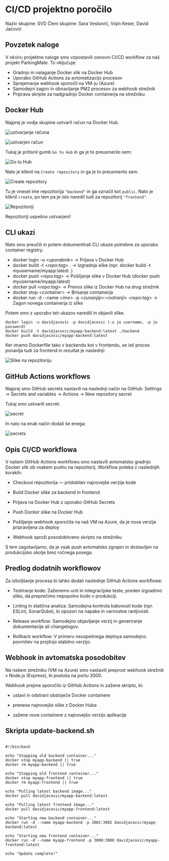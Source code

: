 # CI/CD projektno poročilo

Naziv skupine: SVD
Členi skupine: Sara Vesković, Vojin Keser, David Jaćović

## Povzetek naloge

V okviru projektne naloge smo vzpostavili osnovni CI/CD workflow za naš projekt ParkingMate. To vključuje:
- Gradnjo in nalaganje Docker slik na Docker Hub
- Uporabo GitHub Actions za avtomatizacijo procesov
- Sprejemanje webhook sporočil na VM-ju (Azure)
- Samodejni zagon in obnavljanje PM2 procesov za webhook strežnik
- Priprava skripte za nadgradnjo Docker containerja na strežniku 

## Docker Hub

Najprej je vodja skupine ustvaril račun na Docker Hub.

![ustvarjanje računa](slike/Screenshot%202025-06-07%20200222.png)

![ustvarjen račun](slike/Screenshot%202025-06-07%20200356.png)

Tukaj je pritisnil gumb `Go to Hub` in ga je to preusmerilo sem:

![Go to Hub](slike/Screenshot%202025-06-07%20213632.png)

Nato je kliknil na `Create repository` in ga je to preusmerilo sem.

![Create repository](slike\Screenshot%202025-06-07%20214231.png)

Tu je vnesel ime repozitorija `"backend"` in ga označil kot `public`. Nato je kliknil `create`, po tem pa je isto naredil tudi za repozitorij `"frontend"`.

![Repozitoriji](slike\Screenshot%202025-06-08%20035232.png)

Repozitoriji uspešno ustvarjeni!

## CLI ukazi

Nato smo preučili in potem dokumentirali CLI ukaze potrebne za uporabo container registry.

- docker login -u <*uporabnik*> → Prijava v Docker Hub
- docker build -t <*repo:tag*> . → Izgradnja slike (npr. docker build -t myusername/myapp:latest .)
- docker push <*repo:tag*> → Pošiljanje slike v Docker Hub (docker push myusername/myapp:latest)
- docker pull <*repo:tag*> → Prenos slike iz Docker Hub na drug strežnik
- docker stop <*container*> → Brisanje containerja
- docker run -d --name <*ime*> -p <*zunanjip*>:<*notranji*> <*repo:tag*> → Zagon novega containerja iz slike

Potem smo z uporabo teh ukazov naredili in objavili slike.

```
docker login -u davidjacovic -p davidjacovic (-u je username, -p je password)
docker build -t davidjacovic/myapp-backend:latest ./backend 
docker push davidjacovic/myapp-backend:latest 
```

Ker imamo Dockerfile tako v backendu kot v frontendu, se isti proces ponavlja tudi za frontend in rezultat je naslednji:

![Slike na repozitoriju](slike\Screenshot%202025-06-08%20152940.png)



## GitHub Actions workflows

Najprej smo GitHub secrets nastavili na naslednji način na GitHub: Settings → Secrets and variables → Actions → New repository secret 

Tukaj smo ustvarili secret:

![secret](slike\Screenshot%202025-06-08%20160616.png)

In nato na enak način dodali še enega:

![secrets](slike\Screenshot%202025-06-08%20160633.png)

## Opis CI/CD workflowa

V našem GitHub Actions workflowu smo nastavili avtomatsko gradnjo Docker slik ob vsakem pushu na repozitorij. Workflow poteka v naslednjih korakih:

- Checkout repozitorija — pridobitev najnovejše verzije kode

- Build Docker slike za backend in frontend

- Prijava na Docker Hub z uporabo GitHub Secrets

- Push Docker slike na Docker Hub

- Pošiljanje webhook sporočila na naš VM na Azure, da je nova verzija pripravljena za deploy

- Webhook sproži posodobitveno skripto na strežniku

S tem zagotavljamo, da je vsak push avtomatsko zgrajen in dostavljen na produkcijsko okolje brez ročnega posega.

## Predlog dodatnih workflowov

Za izboljšanje procesa bi lahko dodali naslednje GitHub Actions workflowe:

- Testiranje kode: Zaženemo unit in integracijske teste, preden izgradimo sliko, da preprečimo nepopolno kodo v produkciji.

- Linting in statična analiza: Samodejna kontrola kakovosti kode (npr. ESLint, SonarQube), ki opozori na napake in varnostne ranljivosti.

- Release workflow: Samodejno objavljanje verzij in generiranje dokumentacije ali changelogov.

- Rollback workflow: V primeru neuspešnega deploya samodejno povrnitev na prejšnjo stabilno verzijo.

## Webhook in avtomatska posodobitev
Na našem strežniku (VM na Azure) smo nastavili preprost webhook strežnik v Node.js (Express), ki posluša na portu 3000.

Webhook prejme sporočilo iz GitHub Actions in zažene skripto, ki:

- ustavi in odstrani obstoječe Docker containere

- prenese najnovejše slike z Docker Huba

- zažene nove containere z najnovejšo verzijo aplikacije

## Skripta update-backend.sh
```

#!/bin/bash

echo "Stopping old backend container..."
docker stop myapp-backend || true
docker rm myapp-backend || true

echo "Stopping old frontend container..."
docker stop myapp-frontend || true
docker rm myapp-frontend || true

echo "Pulling latest backend image..."
docker pull davidjacovic/myapp-backend:latest

echo "Pulling latest frontend image..."
docker pull davidjacovic/myapp-frontend:latest

echo "Starting new backend container..."
docker run -d --name myapp-backend -p 3002:3002 davidjacovic/myapp-backend:latest

echo "Starting new frontend container..."
docker run -d --name myapp-frontend -p 3000:3000 davidjacovic/myapp-frontend:latest

echo "Update complete!"
```